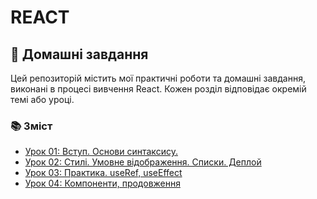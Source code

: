 # REACT

## 🧠 Домашні завдання
Цей репозиторій містить мої практичні роботи та домашні завдання, виконані в процесі вивчення React. Кожен розділ відповідає окремій темі або уроці.

### 📚 Зміст
- [Урок 01: Вступ. Основи синтаксису.](./hw_01)
- [Урок 02: Стилі.  Умовне відображення. Списки. Деплой](./hw_02)
- [Урок 03: Практика. useRef, useEffect](./hw_03)
- [Урок 04: Компоненти, продовження](./hw_03)
